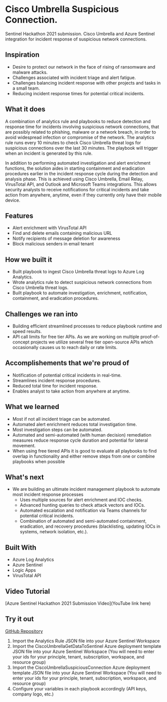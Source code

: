 # Cisco Umbrella Suspicious Connection.
Sentinel Hackathon 2021 submission. Cisco Umbrella and Azure Sentinel integration for incident response of suspicious network connections.

## Inspiration

* Desire to protect our network in the face of rising of ransomware and malware attacks.
* Challenges associated with incident triage and alert fatigue.
* Challenges balancing incident response with other projects and tasks in a small team.
* Reducing incident response times for potential critical incidents.

## What it does

A combination of analytics rule and playbooks to reduce detection and response time for incidents involving suspicious network connections, that are possibly related to phishing, malware or a network breach, in order to avoid widespread infection or compromise of the network. The analytics rule runs every 10 minutes to check Cisco Umbrella threat logs for suspicious connections over the last 30 minutes.  The playbook will trigger when an incident is generated by this rule.

In addition to performing automated investigation and alert enrichment functions, the solution aides in starting containment and eradication procedures earlier in the incident response cycle during the detection and analysis phase. This is achieved using Cisco Umbrella, Email Relay, VirusTotal API, and Outlook and Microsoft Teams integrations. This allows security analysts to receive notifications for critical incidents and take action from anywhere, anytime, even if they currently only have their mobile device.

## Features

* Alert enrichment with VirusTotal API
* Find and delete emails containing malicious URL
* Notify recipients of message deletion for awareness
* Block malicious senders in email tenant

## How we built it

* Built playbook to ingest Cisco Umbrella threat logs to Azure Log Analytics.
* Wrote analytics rule to detect suspicious network connections from Cisco Umbrella threat logs.
* Built playbook to automate investigation, enrichment, notification, containment, and eradication procedures.

## Challenges we ran into

* Building efficient streamlined processes to reduce playbook runtime and speed results.
* API call limits for free tier APIs. As we are working on multiple proof-of-concept projects we utilize several free tier open-source APIs which occasionally causes us to reach daily or rate limits.

## Accomplishements that we're proud of

* Notification of potential critical incidents in real-time.
* Streamlines incident response procedures.
* Reduced total time for incident response.
* Enables analyst to take action from anywhere at anytime.

## What we learned

* Most if not all incident triage can be automated.
* Automated alert enrichment reduces total investigation time.
* Most investigation steps can be automated.
* Automated and semi-automated (with human decision) remediation measures reduce response cycle duration and potential for lateral movement.
* When using free tiered APIs it is good to evaluate all playbooks to find overlap in functionality and either remove steps from one or combine playbooks when possible

## What's next

* We are building an ultimate incident management playbook to automate most incident response processes
  - Uses multiple sources for alert enrichment and IOC checks.
  - Advanced hunting queries to check attack vectors and IOCs.
  - Automated escalation and notification via Teams channels for potential critical incidents.
  - Combination of automated and semi-automated containment, eradication, and recovery procedures (blacklisting, updating IOCs in systems, network isolation, etc.).
  
 ## Built With
 
* Azure Log Analytics
* Azure Sentinel
* Logic Apps
* VirusTotal API

## Video Tutorial

[Azure Sentinel Hackathon 2021 Submission Video](YouTube link here)

## Try it out

[GitHub Repository](https://github.com/varonissoc/CiscoUmbrellaSuspiciousConnection)

1) Import the Analytics Rule JSON file into your Azure Sentinel Workspace
2) Import the CiscoUmbrellaGetDataToSentinel Azure deployment template JSON file into your Azure Sentinel Workspace (You will need to enter your ids for your principle, tenant, subscription, workspace, and resource group)
3) Import the CiscoUmbrellaSuspiciousConnection Azure deployment template JSON file into your Azure Sentinel Workspace (You will need to enter your ids for your principle, tenant, subscription, workspace, and resource group)
4) Configure your variables in each playbook accordingly (API keys, company logo, etc.)

